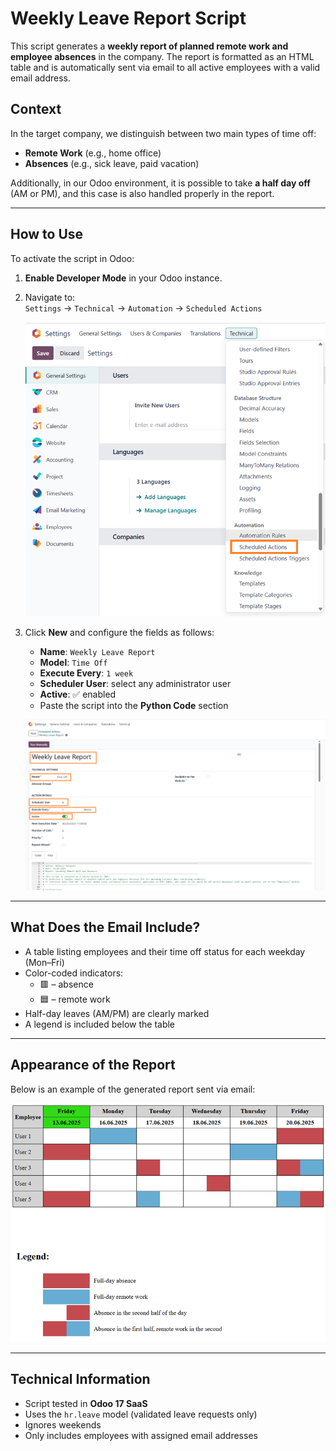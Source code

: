 # Weekly Leave Report Script

This script generates a **weekly report of planned remote work and employee absences** in the company. The report is formatted as an HTML table and is automatically sent via email to all active employees with a valid email address.

## Context

In the target company, we distinguish between two main types of time off:
- **Remote Work** (e.g., home office)
- **Absences** (e.g., sick leave, paid vacation)

Additionally, in our Odoo environment, it is possible to take **a half day off** (AM or PM), and this case is also handled properly in the report.

---

## How to Use

To activate the script in Odoo:

1. **Enable Developer Mode** in your Odoo instance.
2. Navigate to:  
   `Settings` → `Technical` → `Automation` → `Scheduled Actions`

   ![Menu view](./img/image1.png)

3. Click **New** and configure the fields as follows:

   - **Name**: `Weekly Leave Report`
   - **Model**: `Time Off`
   - **Execute Every**: `1 week`
   - **Scheduler User**: select any administrator user
   - **Active**: ✅ enabled
   - Paste the script into the **Python Code** section

   ![Action settings](./img/image2.png)

---

## What Does the Email Include?

- A table listing employees and their time off status for each weekday (Mon–Fri)
- Color-coded indicators:
  - 🟥 – absence
  - 🟦 – remote work
- Half-day leaves (AM/PM) are clearly marked
- A legend is included below the table

---

## Appearance of the Report

Below is an example of the generated report sent via email:

![Report Preview](./img/image3.png)

---

## Technical Information

- Script tested in **Odoo 17 SaaS**
- Uses the `hr.leave` model (validated leave requests only)
- Ignores weekends
- Only includes employees with assigned email addresses
